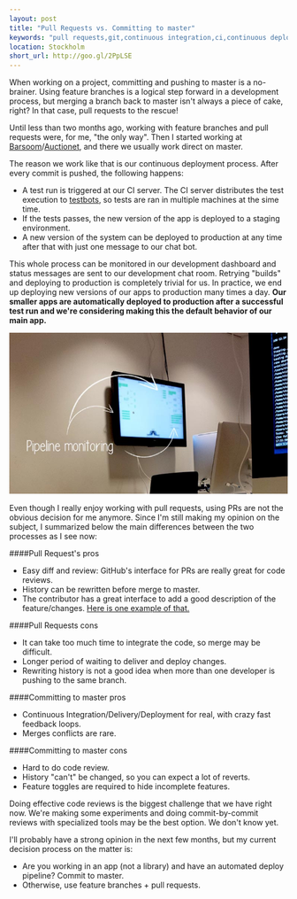 ```yaml
---
layout: post
title: "Pull Requests vs. Committing to master"
keywords: "pull requests,git,continuous integration,ci,continuous deploy"
location: Stockholm
short_url: http://goo.gl/2PpLSE
---
```


When working on a project, committing and pushing to master is a no-brainer. Using feature branches is a logical step forward in a development process, but merging a branch back to master isn't always a piece of cake, right? In that case, pull requests to the rescue!

Until less than two months ago, working with feature branches and pull requests were, for me, "the only way". Then I started working at [Barsoom](http://www.barsoom.se)/[Auctionet](http://www.auctionet.com), and there we usually work direct on master.

<!-- more -->

The reason we work like that is our continuous deployment process. After every commit is pushed, the following happens:

* A test run is triggered at our CI server. The CI server distributes the test execution to [testbots](https://github.com/barsoom/testbot), so tests are ran in multiple machines at the sime time.
* If the tests passes, the new version of the app is deployed to a staging environment.
* A new version of the system can be deployed to production at any time after that with just one message to our chat bot.

This whole process can be monitored in our development dashboard and status messages are sent to our development chat room. Retrying "builds" and deploying to production is completely trivial for us. In practice, we end up deploying new versions of our apps to production many times a day. **Our smaller apps are automatically deployed to production after a successful test run and we're considering making this the default behavior of our main app.**

![Dashboard](/images/pipeline_monitoring.jpg)

Even though I really enjoy working with pull requests, using PRs are not the obvious decision for me anymore. Since I'm still making my opinion on the subject, I summarized below the main differences between the two processes as I see now:

####Pull Request's pros
* Easy diff and review: GitHub's interface for PRs are really great for code reviews.
* History can be rewritten before merge to master.
* The contributor has a great interface to add a good description of the feature/changes. [Here is one example of that.](https://github.com/bitly/dablooms/pull/19)

####Pull Requests cons
* It can take too much time to integrate the code, so merge may be difficult.
* Longer period of waiting to deliver and deploy changes.
* Rewriting history is not a good idea when more than one developer is pushing to the same branch.

####Committing to master pros
* Continuous Integration/Delivery/Deployment for real, with crazy fast feedback loops.
* Merges conflicts are rare.

####Committing to master cons
* Hard to do code review.
* History "can't" be changed, so you can expect a lot of reverts.
* Feature toggles are required to hide incomplete features.

Doing effective code reviews is the biggest challenge that we have right now. We're making some experiments and doing commit-by-commit reviews with specialized tools may be the best option. We don't know yet.

I'll probably have a strong opinion in the next few months, but my current decision process on the matter is:

* Are you working in an app (not a library) and have an automated deploy pipeline? Commit to master.
* Otherwise, use feature branches + pull requests.

